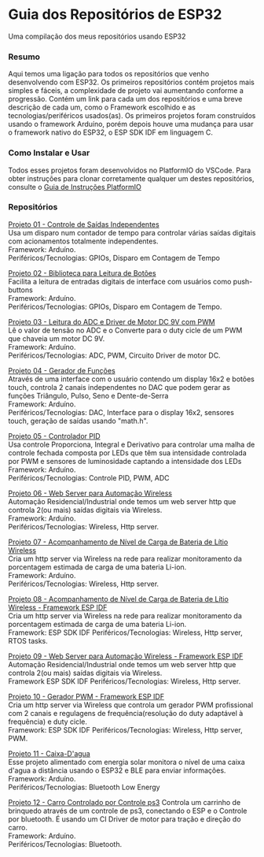 # Guia dos Repositórios de ESP32

Uma compilação dos meus repositórios usando ESP32

### Resumo

Aqui temos uma ligação para todos os repositórios que venho desenvolvendo com ESP32. Os primeiros repositórios contém projetos mais simples e fáceis, a complexidade de projeto vai aumentando conforme a progressão. Contém um link para cada um dos repositórios e uma breve descrição de cada um, como o Framework escolhido e as tecnologias/periféricos usados(as). Os primeiros projetos foram construídos usando o framework Arduíno, porém depois houve uma mudança para usar o framework nativo do ESP32, o ESP SDK IDF em linguagem C.  
 
### Como Instalar e Usar

Todos esses projetos foram desenvolvidos no PlatformIO do VSCode. Para obter instruções para clonar corretamente qualquer um destes repositórios, consulte o [Guia de Instruções PlatformIO](https://github.com/Zebio/Instrucoes-PlatformIO)

### Repositórios

[Projeto 01 - Controle de Saídas Independentes](https://github.com/Zebio/ESP32-Projeto01-Saidas-Independentes)  
Usa um disparo num contador de tempo para controlar várias saídas digitais com acionamentos totalmente independentes.   
Framework: Arduíno.  
Periféricos/Tecnologias: GPIOs, Disparo em Contagem de Tempo 


[Projeto 02 - Biblioteca para Leitura de Botões](https://github.com/Zebio/ESP32-Projeto02-Biblioteca-para-leitura-de-Botoes)  
Facilita a leitura de entradas digitais de interface com usuários como push-buttons  
Framework: Arduíno.  
Periféricos/Tecnologias: GPIOs, Disparo em Contagem de Tempo.

[Projeto 03 - Leitura do ADC e Driver de Motor DC 9V com PWM](https://github.com/Zebio/ESP32-Projeto03-ADC-e-Controle-de-Motor-com-PWM)  
Lê o valor de tensão no ADC e o Converte para o duty cicle de um PWM que chaveia um motor DC 9V.  
Framework: Arduíno.  
Periféricos/Tecnologias: ADC, PWM, Circuito Driver de motor DC.

[Projeto 04 - Gerador de Funções](https://github.com/Zebio/ESP32_Projeto04-Gerador-de-Funcoes)  
Através de uma interface com o usuário contendo um display 16x2 e botões touch, controla 2 canais independentes no DAC que podem gerar as funções Triângulo, Pulso, Seno e Dente-de-Serra  
Framework: Arduíno.  
Periféricos/Tecnologias: DAC, Interface para o display 16x2, sensores touch, geração de saídas usando "math.h".

[Projeto 05 - Controlador PID](https://github.com/Zebio/ESP32-Projeto05-Controlador-PID)  
Usa controle Proporciona, Integral e Derivativo para controlar uma malha de controle fechada composta por LEDs que têm sua intensidade controlada por PWM e sensores de luminosidade captando a intensidade dos LEDs  
Framework: Arduíno.  
Periféricos/Tecnologias: Controle PID, PWM, ADC

[Projeto 06 - Web Server para Automação Wireless](https://github.com/Zebio/ESP32-Projeto06-Web-Server)  
Automação Residencial/Industrial onde temos um web server http que controla 2(ou mais) saídas digitais via Wireless.  
Framework: Arduíno.  
Periféricos/Tecnologias: Wireless, Http server.

[Projeto 07 - Acompanhamento de Nível de Carga de Bateria de Lítio Wireless](https://github.com/Zebio/ESP32-Projeto07-Nivel-de-Carga-Wireless)  
Cria um http server via Wireless na rede para realizar monitoramento da porcentagem estimada de carga de uma bateria Li-ion.    
Framework: Arduíno.  
Periféricos/Tecnologias: Wireless, Http server.

[Projeto 08 - Acompanhamento de Nível de Carga de Bateria de Lítio Wireless - Framework ESP IDF](https://github.com/Zebio/ESP32-Projeto08-Carga-Wireless)  
Cria um http server via Wireless na rede para realizar monitoramento da porcentagem estimada de carga de uma bateria Li-ion.    
Framework: ESP SDK IDF 
Periféricos/Tecnologias: Wireless, Http server, RTOS tasks.

[Projeto 09 - Web Server para Automação Wireless - Framework ESP IDF](https://github.com/Zebio/ESP32-Projeto09-Http-Server)  
Automação Residencial/Industrial onde temos um web server http que controla 2(ou mais) saídas digitais via Wireless.  
Framework ESP SDK IDF 
Periféricos/Tecnologias: Wireless, Http server.

[Projeto 10 - Gerador PWM - Framework ESP IDF](https://github.com/Zebio/ESP32-Projeto10-Gerador-PWM)   
Cria um http server via Wireless que controla um gerador PWM profissional com 2 canais e regulagens de frequência(resolução do duty adaptável à frequência) e duty cicle.  
Framework: ESP SDK IDF
Periféricos/Tecnologias: Wireless, Http server, PWM.

[Projeto 11 - Caixa-D'agua](https://github.com/Zebio/Projeto11-Caixa_dagua)     
Esse projeto alimentado com energia solar monitora o nível de uma caixa d'agua a distância usando o ESP32 e BLE para enviar informações.     
Framework: Arduíno.     
Periféricos/Tecnologias: Bluetooth Low Energy    


[Projeto 12 - Carro Controlado por Controle ps3](https://github.com/Zebio/Projeto12_ps3_controller_car)
Controla um carrinho de brinquedo através de um controle de ps3, conectando o ESP e o Controle por bluetooth. É usando um CI Driver de motor para tração e direção do carro.   
Framework: Arduíno.   
Periféricos/Tecnologias: Bluetooth.  


